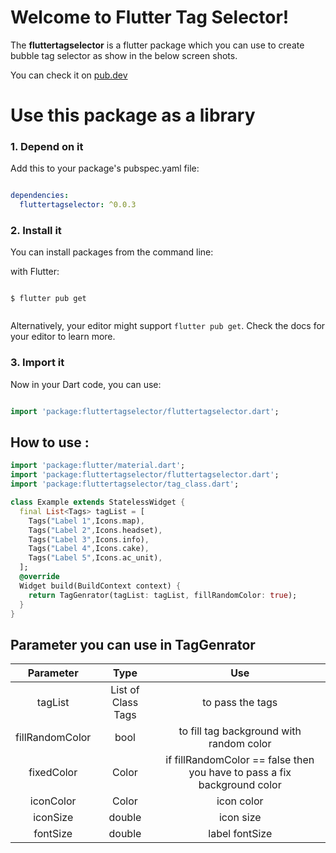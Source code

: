 # Welcome to Flutter Tag Selector!

The **fluttertagselector** is a flutter package which you can use to create bubble tag selector as show in the below screen shots.

You can check it on [pub.dev](https://pub.dev/packages/fluttertagselector)



# Use this package as a library

### 1. Depend on it

Add this to your package's pubspec.yaml file:

```yaml

dependencies:
  fluttertagselector: ^0.0.3


```

### 2. Install it

You can install packages from the command line:

with Flutter:

```shell

$ flutter pub get


```

Alternatively, your editor might support `flutter pub get`. Check the docs for your editor to learn more.

### 3. Import it

Now in your Dart code, you can use:

```dart

import 'package:fluttertagselector/fluttertagselector.dart';

```

## How to use :

```dart
import 'package:flutter/material.dart';
import 'package:fluttertagselector/fluttertagselector.dart';
import 'package:fluttertagselector/tag_class.dart';

class Example extends StatelessWidget {
  final List<Tags> tagList = [
    Tags("Label 1",Icons.map),
    Tags("Label 2",Icons.headset),
    Tags("Label 3",Icons.info),
    Tags("Label 4",Icons.cake),
    Tags("Label 5",Icons.ac_unit),
  ];
  @override
  Widget build(BuildContext context) {
    return TagGenrator(tagList: tagList, fillRandomColor: true);
  }
}
```

## Parameter you can use in TagGenrator

| Parameter | Type  |   Use
|:--:|:--:| :--:|
| tagList | List of Class Tags | to pass the tags
| fillRandomColor | bool | to fill tag background with random color
|fixedColor | Color | if fillRandomColor == false then you have to pass a fix background color
|iconColor | Color | icon color
|iconSize | double | icon size
|fontSize | double | label fontSize
